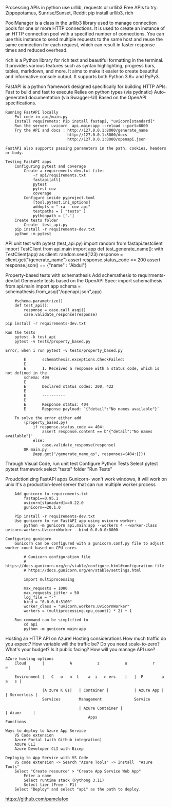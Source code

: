 Processing APIs in python use urllib, requests or urllib3
Free APIs to try: Zippopotamus, Sunrise/Sunset, Reddit
pip install urllib3, rich

PoolManager is a class in the urllib3 library used to manage connection pools for one or more HTTP connections. 
It is used to create an instance of an HTTP connection pool with a specified number of connections. 
You can use this instance to send multiple requests to the same host and reuse the same connection for each request, 
which can result in faster response times and reduced overhead.

rich is a Python library for rich text and beautiful formatting in the terminal. 
It provides various features such as syntax highlighting, progress bars, tables, markdown, and more. 
It aims to make it easier to create beautiful and informative console output. It supports both Python 3.6+ and PyPy3.

FastAPI is a python framework designed specifically for building HTTP APIs.
    Fast to build and fast to execute
    Relies on python types (via pydnatic)
    Auto-generated documentation (via Swagger-UI)
    Based on the OpenAPI specifications.

    Running FastAPI locally
        Put code in api/main.py
        Install requiremets: Pip install fastapi, "uvicorn[standard]"
        Run the server: uvicorn  api.main:app --reload --port=8000
        Try the API and docs : http://127.0.0.1:8000/generate_name
                               http://127.0.0.1:8000/docs   
                               http://127.0.0.1:8000/openapi.json 

    FastAPI also supports passing parameters in the path, cookies, headers or body.

    Testing FastAPI apps
        Configuring pytest and coverage
            Create a requirements-dev.txt file:
                -r api/requirements.txt
                fastapi[all]
                pytest
                pytest-cov
                coverage
            Configure inside pyproject.toml
                [tool.pytest.ini_options]
                addopts = "-ra --cov api"
                testpaths = [ "tests" ]
                pythonpath = ['.']    
        Create tests folder
            Create  test_api.py        
        pip install -r requirements-dev.txt
        python -m pytest

API unit test with pytest (test_api.py)
    import random
    from fastapi.testclient import TestClient
    from api.main import app
    def test_generate_name():
        with TestClient(app) as client:
            random.seed(123)
            response = client.get("/generate_name")
            assert response.status_code == 200
            assert response.json() == {"name" : "Abdul"}

Property-based tests with schemathesis
    Add schemathesis to requirments-dev.txt
    Generaete tests based on the OpenAPI Spec:
        import schemathesis
        from api.main import app
        schema = schemathesis.from_asqi("/openapi.json",app)
        
        #schema.parametrize()
        def test_api():
            response = case.call_asqi()
            case.validate_response(response)

    pip install -r requirements-dev.txt

    Run the tests
        pytest -k test_api   
        pytest -v tests/property_based.py 

    Error, when i run pytest -v tests/property_based.py  

            E       schemathesis.exceptions.CheckFailed: 
            E       
            E       1. Received a response with a status code, which is not defined in the 
            schema: 404
            E       
            E       Declared status codes: 200, 422
            E       
            E       ----------
            E       
            E       Response status: 404
            E       Response payload: `{"detail":"No names available"}`    

        To solve the error either add 
            (property_based.py)
                if response.status_code == 404:
                    assert response.content == b'{"detail":"No names available"}'
                else:
                    case.validate_response(response)
            OR main.py
                @app.get("/generate_name_qs", responses={404:{}})

Through Visual Code, run unit test
    Configure Python Tests
    Select pytest pytest framework
    select "tests" folder
    "Run Tests"

Proudctionizing FastAPI apps
    Gunicorn- won't work windows, it will work on unix
        It's a production-level server that can run multiple worker process

        Add gunicorn to requirements.txt
            fastapi==0.95.1
            uvicorn[stanadard]==0.22.0
            gunicorn==20.1.0

        Pip install -r requirements-dev.txt
        Use gunicorn to run FastAPI app using uvicorn worker:
            python -m gunicorn api.main:app --workers 4 --worker-class uvicorn.workers.UvicornWorker --bind 0.0.0.0:8000     
    
    Configuring gunicorn
        Gunicorn can be configured with a gunicorn.conf.py file to adjust worker count based on CPU cores

            # Gunicorn configuration file
            # https://docs.gunicorn.org/en/stable/configure.html#configuration-file
            # https://docs.gunicorn.org/en/stable/settings.html

            import multiprocessing

            max_requests = 1000
            max_requests_jitter = 50
            log_file = "-"
            bind = "0.0.0.0:3100"
            worker_class = "uvicorn.workers.UvicornWorker"
            workers = (multiprocessing.cpu_count() * 2) + 1

        Run command can be simplified to
            cd api
            python -m gunicorn main:app

Hosting an HTTP API on Azure!
    Hosting considerations
        How much traffic do you expect?
        How variable will the traffic be?
        Do you need scale-to-zero?
        What's your budget?
        Is it public facing?
        How will you manage API use?

    AZure hosting options
        Cloud       |           A           z           u           r           e         |
        
        Environment |   C   o   n  t    a  i   n ers    |   |  P        a           a   s |
        
                    |A zure K 8s|   | Container |           | Azure App | | Serverless | 
                    Services        Management              Service
                                    
                                    | Azure Container |                   | Azuer     |  
                                        Apps                             Functions
    
    Ways to deploy to Azure App Service
        VS Code extension
        Azure Portal (with Github integration)
        Azure CLI
        Azure Developer CLI with Bicep

    Deployig to App Service with VS Code
        VS code extension -> Search "Azure Tools" -> Install  "Azure Tools"
        Select "Create resource" > "Create App Service Web App"
            Enter a name
            Select runtime stack (Pythong 3.11)
            Select tier (Free - F1)
        Select "Deploy" and select "api" as the path to deploy.     

https://github.com/pamelafox        